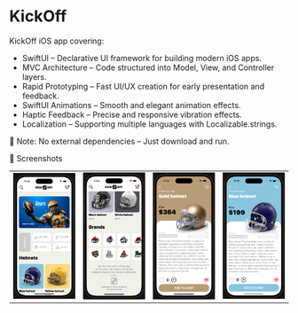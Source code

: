 # KickOff
KickOff iOS app covering:

  -  SwiftUI – Declarative UI framework for building modern iOS apps.
  -  MVC Architecture – Code structured into Model, View, and Controller layers.
  -  Rapid Prototyping – Fast UI/UX creation for early presentation and feedback.
  -  SwiftUI Animations – Smooth and elegant animation effects.
  -  Haptic Feedback – Precise and responsive vibration effects.
  -  Localization – Supporting multiple languages with Localizable.strings.

📌 Note: No external dependencies – Just download and run.

📸 Screenshots

<table>
  <tr>
    <td><img src="Screenshots/SS1.png" width="300"></td>
    <td><img src="Screenshots/SS2.png" width="300"></td>
    <td><img src="Screenshots/SS3.png" width="300"></td>
    <td><img src="Screenshots/SS4.png" width="300"></td>
  </tr>
</table>
